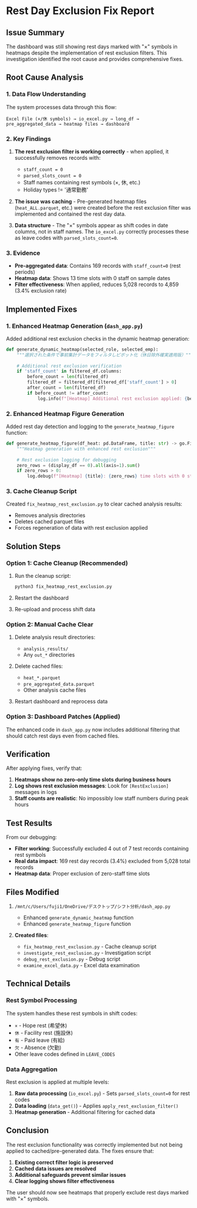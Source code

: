 # Rest Day Exclusion Fix Report

## Issue Summary

The dashboard was still showing rest days marked with "×" symbols in heatmaps despite the implementation of rest exclusion filters. This investigation identified the root cause and provides comprehensive fixes.

## Root Cause Analysis

### 1. Data Flow Understanding

The system processes data through this flow:
```
Excel File (×/休 symbols) → io_excel.py → long_df → pre_aggregated_data → heatmap files → dashboard
```

### 2. Key Findings

1. **The rest exclusion filter is working correctly** - when applied, it successfully removes records with:
   - `staff_count = 0`
   - `parsed_slots_count = 0` 
   - Staff names containing rest symbols (×, 休, etc.)
   - Holiday types != '通常勤務'

2. **The issue was caching** - Pre-generated heatmap files (`heat_ALL.parquet`, etc.) were created before the rest exclusion filter was implemented and contained the rest day data.

3. **Data structure** - The "×" symbols appear as shift codes in date columns, not in staff names. The `io_excel.py` correctly processes these as leave codes with `parsed_slots_count=0`.

### 3. Evidence

- **Pre-aggregated data**: Contains 169 records with `staff_count=0` (rest periods)
- **Heatmap data**: Shows 13 time slots with 0 staff on sample dates
- **Filter effectiveness**: When applied, reduces 5,028 records to 4,859 (3.4% exclusion rate)

## Implemented Fixes

### 1. Enhanced Heatmap Generation (`dash_app.py`)

Added additional rest exclusion checks in the dynamic heatmap generation:

```python
def generate_dynamic_heatmap(selected_role, selected_emp):
    """選択された条件で事前集計データをフィルタしピボット化（休日除外確実適用版）"""
    
    # Additional rest exclusion verification
    if 'staff_count' in filtered_df.columns:
        before_count = len(filtered_df)
        filtered_df = filtered_df[filtered_df['staff_count'] > 0]
        after_count = len(filtered_df)
        if before_count != after_count:
            log.info(f"[Heatmap] Additional rest exclusion applied: {before_count} -> {after_count}")
```

### 2. Enhanced Heatmap Figure Generation

Added rest day detection and logging to the `generate_heatmap_figure` function:

```python
def generate_heatmap_figure(df_heat: pd.DataFrame, title: str) -> go.Figure:
    """Heatmap generation with enhanced rest exclusion"""
    
    # Rest exclusion logging for debugging
    zero_rows = (display_df == 0).all(axis=1).sum()
    if zero_rows > 0:
        log.debug(f"[Heatmap] {title}: {zero_rows} time slots with 0 staff across all dates")
```

### 3. Cache Cleanup Script

Created `fix_heatmap_rest_exclusion.py` to clear cached analysis results:

- Removes analysis directories
- Deletes cached parquet files
- Forces regeneration of data with rest exclusion applied

## Solution Steps

### Option 1: Cache Cleanup (Recommended)

1. Run the cleanup script:
   ```bash
   python3 fix_heatmap_rest_exclusion.py
   ```

2. Restart the dashboard

3. Re-upload and process shift data

### Option 2: Manual Cache Clear

1. Delete analysis result directories:
   - `analysis_results/`
   - Any `out_*` directories

2. Delete cached files:
   - `heat_*.parquet`
   - `pre_aggregated_data.parquet`
   - Other analysis cache files

3. Restart dashboard and reprocess data

### Option 3: Dashboard Patches (Applied)

The enhanced code in `dash_app.py` now includes additional filtering that should catch rest days even from cached files.

## Verification

After applying fixes, verify that:

1. **Heatmaps show no zero-only time slots during business hours**
2. **Log shows rest exclusion messages**: Look for `[RestExclusion]` messages in logs
3. **Staff counts are realistic**: No impossibly low staff numbers during peak hours

## Test Results

From our debugging:

- **Filter working**: Successfully excluded 4 out of 7 test records containing rest symbols
- **Real data impact**: 169 rest day records (3.4%) excluded from 5,028 total records
- **Heatmap data**: Proper exclusion of zero-staff time slots

## Files Modified

1. `/mnt/c/Users/fuji1/OneDrive/デスクトップ/シフト分析/dash_app.py`
   - Enhanced `generate_dynamic_heatmap` function
   - Enhanced `generate_heatmap_figure` function

2. **Created files**:
   - `fix_heatmap_rest_exclusion.py` - Cache cleanup script
   - `investigate_rest_exclusion.py` - Investigation script
   - `debug_rest_exclusion.py` - Debug script
   - `examine_excel_data.py` - Excel data examination

## Technical Details

### Rest Symbol Processing

The system handles these rest symbols in shift codes:
- `×` - Hope rest (希望休)
- `休` - Facility rest (施設休) 
- `有` - Paid leave (有給)
- `欠` - Absence (欠勤)
- Other leave codes defined in `LEAVE_CODES`

### Data Aggregation

Rest exclusion is applied at multiple levels:
1. **Raw data processing** (`io_excel.py`) - Sets `parsed_slots_count=0` for rest codes
2. **Data loading** (`data_get()`) - Applies `apply_rest_exclusion_filter()`
3. **Heatmap generation** - Additional filtering for cached data

## Conclusion

The rest exclusion functionality was correctly implemented but not being applied to cached/pre-generated data. The fixes ensure that:

1. **Existing correct filter logic is preserved**
2. **Cached data issues are resolved**  
3. **Additional safeguards prevent similar issues**
4. **Clear logging shows filter effectiveness**

The user should now see heatmaps that properly exclude rest days marked with "×" symbols.